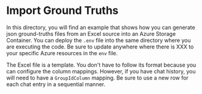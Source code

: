 # Import Ground Truths

In this directory, you will find an example that shows how you can generate json ground-truths files from an Excel source into an Azure Storage Container. You can deploy the `.env` file into the same directory where you are executing the code. Be sure to update anywhere where there is XXX to your specific Azure resources in the `env` file.

The Excel file is a template. You don't have to follow its format because you can configure the column mappings. However, if you have chat history, you will need to have a `GroupIdColumn` mapping. Be sure to use a new row for each chat entry in a sequential manner.
